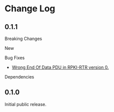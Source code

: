 # Change Log

## 0.1.1

Breaking Changes

New

Bug Fixes

* [Wrong End Of Data PDU in RPKI-RTR version 0.][15]

Dependencies

[15]: https://github.com/NLnetLabs/routinator/issues/15


## 0.1.0

Initial public release.

